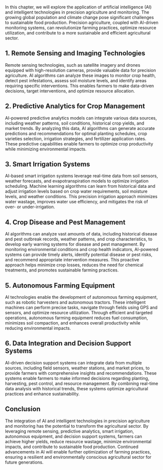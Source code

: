 
In this chapter, we will explore the application of artificial intelligence (AI) and intelligent technologies in precision agriculture and monitoring. The growing global population and climate change pose significant challenges to sustainable food production. Precision agriculture, coupled with AI-driven monitoring systems, can revolutionize farming practices, optimize resource utilization, and contribute to a more sustainable and efficient agricultural sector.

1\. Remote Sensing and Imaging Technologies
------------------------------------------

Remote sensing technologies, such as satellite imagery and drones equipped with high-resolution cameras, provide valuable data for precision agriculture. AI algorithms can analyze these images to monitor crop health, detect pest infestations, assess soil moisture levels, and identify areas requiring specific interventions. This enables farmers to make data-driven decisions, target interventions, and optimize resource allocation.

2\. Predictive Analytics for Crop Management
-------------------------------------------

AI-powered predictive analytics models can integrate various data sources, including weather patterns, soil conditions, historical crop yields, and market trends. By analyzing this data, AI algorithms can generate accurate predictions and recommendations for optimal planting schedules, crop varieties selection, irrigation strategies, and fertilizer application rates. These predictive capabilities enable farmers to optimize crop productivity while minimizing environmental impacts.

3\. Smart Irrigation Systems
---------------------------

AI-based smart irrigation systems leverage real-time data from soil sensors, weather forecasts, and evapotranspiration models to optimize irrigation scheduling. Machine learning algorithms can learn from historical data and adjust irrigation levels based on crop water requirements, soil moisture levels, and weather conditions. This precision irrigation approach minimizes water wastage, improves water use efficiency, and mitigates the risk of over- or under-irrigation.

4\. Crop Disease and Pest Management
-----------------------------------

AI algorithms can analyze vast amounts of data, including historical disease and pest outbreak records, weather patterns, and crop characteristics, to develop early warning systems for disease and pest management. By monitoring environmental conditions and crop health indicators, AI-powered systems can provide timely alerts, identify potential disease or pest risks, and recommend appropriate intervention measures. This proactive approach helps minimize crop losses, reduces the need for chemical treatments, and promotes sustainable farming practices.

5\. Autonomous Farming Equipment
-------------------------------

AI technologies enable the development of autonomous farming equipment, such as robotic harvesters and autonomous tractors. These intelligent machines can perform precise tasks, navigate through fields using GPS and sensors, and optimize resource utilization. Through efficient and targeted operations, autonomous farming equipment reduces fuel consumption, minimizes soil compaction, and enhances overall productivity while reducing environmental impacts.

6\. Data Integration and Decision Support Systems
------------------------------------------------

AI-driven decision support systems can integrate data from multiple sources, including field sensors, weather stations, and market prices, to provide farmers with comprehensive insights and recommendations. These systems enable farmers to make informed decisions regarding planting, harvesting, pest control, and resource management. By combining real-time data analysis with historical trends, these systems optimize agricultural practices and enhance sustainability.

Conclusion
----------

The integration of AI and intelligent technologies in precision agriculture and monitoring has the potential to transform the agricultural sector. By leveraging remote sensing, predictive analytics, smart irrigation, autonomous equipment, and decision support systems, farmers can achieve higher yields, reduce resource wastage, minimize environmental impacts, and contribute to sustainable food production. Continued advancements in AI will enable further optimization of farming practices, ensuring a resilient and environmentally conscious agricultural sector for future generations.

